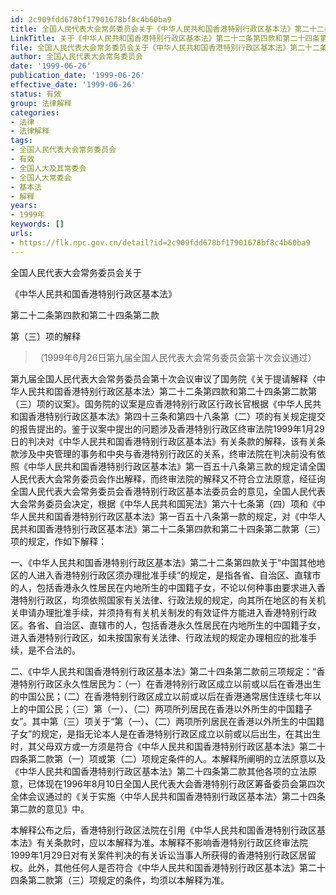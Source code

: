 ```yaml
---
id: 2c909fdd678bf17901678bf8c4b60ba9
title: 全国人民代表大会常务委员会关于《中华人民共和国香港特别行政区基本法》第二十二条第四款和第二十四条第二款第（三）项的解释
LinkTitle: 关于《中华人民共和国香港特别行政区基本法》第二十二条第四款和第二十四条第二款第（三）项的解释（1999）
file: 全国人民代表大会常务委员会关于《中华人民共和国香港特别行政区基本法》第二十二条第四款和第二十四条第二款第（三）项的解释_19990626_2c909fdd678bf17901678bf8c4b60ba9.doc
author: 全国人民代表大会常务委员会
date: '1999-06-26'
publication_date: '1999-06-26'
effective_date: '1999-06-26'
status: 有效
group: 法律解释
categories:
- 法律
- 法律解释
tags:
- 全国人民代表大会常务委员会
- 有效
- 全国人大及其常委会
- 全国人大常委会
- 基本法
- 解释
years:
- 1999年
keywords: []
urls:
- https://flk.npc.gov.cn/detail?id=2c909fdd678bf17901678bf8c4b60ba9
---
```


全国人民代表大会常务委员会关于

《中华人民共和国香港特别行政区基本法》

第二十二条第四款和第二十四条第二款

第（三）项的解释

> （1999年6月26日第九届全国人民代表大会常务委员会第十次会议通过）

第九届全国人民代表大会常务委员会第十次会议审议了国务院《关于提请解释〈中华人民共和国香港特别行政区基本法〉第二十二条第四款和第二十四条第二款第（三）项的议案》。国务院的议案是应香港特别行政区行政长官根据《中华人民共和国香港特别行政区基本法》第四十三条和第四十八条第（二）项的有关规定提交的报告提出的。鉴于议案中提出的问题涉及香港特别行政区终审法院1999年1月29日的判决对《中华人民共和国香港特别行政区基本法》有关条款的解释，该有关条款涉及中央管理的事务和中央与香港特别行政区的关系，终审法院在判决前没有依照《中华人民共和国香港特别行政区基本法》第一百五十八条第三款的规定请全国人民代表大会常务委员会作出解释，而终审法院的解释又不符合立法原意，经征询全国人民代表大会常务委员会香港特别行政区基本法委员会的意见，全国人民代表大会常务委员会决定，根据《中华人民共和国宪法》第六十七条第（四）项和《中华人民共和国香港特别行政区基本法》第一百五十八条第一款的规定，对《中华人民共和国香港特别行政区基本法》第二十二条第四款和第二十四条第二款第（三）项的规定，作如下解释：

一、《中华人民共和国香港特别行政区基本法》第二十二条第四款关于“中国其他地区的人进入香港特别行政区须办理批准手续”的规定，是指各省、自治区、直辖市的人，包括香港永久性居民在内地所生的中国籍子女，不论以何种事由要求进入香港特别行政区，均须依照国家有关法律、行政法规的规定，向其所在地区的有关机关申请办理批准手续，并须持有有关机关制发的有效证件方能进入香港特别行政区。各省、自治区、直辖市的人，包括香港永久性居民在内地所生的中国籍子女，进入香港特别行政区，如未按国家有关法律、行政法规的规定办理相应的批准手续，是不合法的。

二、《中华人民共和国香港特别行政区基本法》第二十四条第二款前三项规定：“香港特别行政区永久性居民为：（一）在香港特别行政区成立以前或以后在香港出生的中国公民；（二）在香港特别行政区成立以前或以后在香港通常居住连续七年以上的中国公民；（三）第（一）、（二）两项所列居民在香港以外所生的中国籍子女”。其中第（三）项关于“第（一）、（二）两项所列居民在香港以外所生的中国籍子女”的规定，是指无论本人是在香港特别行政区成立以前或以后出生，在其出生时，其父母双方或一方须是符合《中华人民共和国香港特别行政区基本法》第二十四条第二款第（一）项或第（二）项规定条件的人。本解释所阐明的立法原意以及《中华人民共和国香港特别行政区基本法》第二十四条第二款其他各项的立法原意，已体现在1996年8月10日全国人民代表大会香港特别行政区筹备委员会第四次全体会议通过的《关于实施〈中华人民共和国香港特别行政区基本法〉第二十四条第二款的意见》中。

本解释公布之后，香港特别行政区法院在引用《中华人民共和国香港特别行政区基本法》有关条款时，应以本解释为准。本解释不影响香港特别行政区终审法院1999年1月29日对有关案件判决的有关诉讼当事人所获得的香港特别行政区居留权。此外，其他任何人是否符合《中华人民共和国香港特别行政区基本法》第二十四条第二款第（三）项规定的条件，均须以本解释为准。
